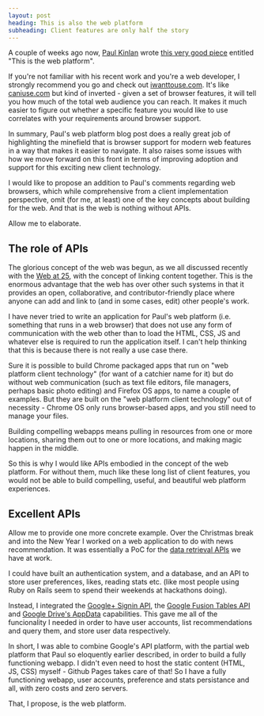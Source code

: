 ```yaml
---
layout: post
heading: This is also the web platform
subheading: Client features are only half the story
---
```


A couple of weeks ago now, [Paul Kinlan](https://plus.google.com/+PaulKinlan) wrote [this very good piece](https://paul.kinlan.me/this-is-the-web-platform/) entitled "This is the web platform".

If you're not familiar with his recent work and you're a web developer, I strongly recommend you go and check out [iwanttouse.com](http://iwanttouse.com/). It's like [caniuse.com](http://caniuse.com/) but kind of inverted - given a set of browser features, it will tell you how much of the total web audience you can reach. It makes it much easier to figure out whether a specific feature you would like to use correlates with your requirements around browser support.

In summary, Paul's web platform blog post does a really great job of highlighting the minefield that is browser support for modern web features in a way that makes it easier to navigate. It also raises some issues with how we move forward on this front in terms of improving adoption and support for this exciting new client technology.

I would like to propose an addition to Paul's comments regarding web browsers, which while comprehensive from a client implementation perspective, omit (for me, at least) one of the key concepts about building for the web. And that is the web is nothing without APIs.

Allow me to elaborate.

## The role of APIs

The glorious concept of the web was begun, as we all discussed recently with the [Web at 25](http://www.webat25.org/), with the concept of linking content together. This is the enormous advantage that the web has over other such systems in that it provides an open, collaborative, and contributor-friendly place where anyone can add and link to (and in some cases, edit) other people's work.

I have never tried to write an application for Paul's web platform (i.e. something that runs in a web browser) that does not use any form of communication with the web other than to load the HTML, CSS, JS and whatever else is required to run the application itself. I can't help thinking that this is because there is not really a use case there.

Sure it is possible to build Chrome packaged apps that run on "web platform client technology" (for want of a catchier name for it) but do without web communication (such as text file editors, file managers, perhaps basic photo editing) and Firefox OS apps, to name a couple of examples. But they are built on the "web platform client technology" out of necessity - Chrome OS only runs browser-based apps, and you still need to manage your files.

Building compelling webapps means pulling in resources from one or more locations, sharing them out to one or more locations, and making magic happen in the middle.

So this is why I would like APIs embodied in the concept of the web platform. For without them, much like these long list of client features, you would not be able to build compelling, useful, and beautiful web platform experiences.

## Excellent APIs

Allow me to provide one more concrete example. Over the Christmas break and into the New Year I worked on a web application to do with news recommendation. It was essentially a PoC for the [data retrieval APIs](http://import.io/data/integrate) we have at work.

I could have built an authentication system, and a database, and an API to store user preferences, likes, reading stats etc. (like most people using Ruby on Rails seem to spend their weekends at hackathons doing).

Instead, I integrated the [Google+ Signin API](https://developers.google.com/+/features/sign-in), the [Google Fusion Tables API](https://developers.google.com/fusiontables/) and [Google Drive's AppData](https://developers.google.com/drive/web/appdata) capabilities. This gave me all of the funcionality I needed in order to have user accounts, list recommendations and query them, and store user data respectively.

In short, I was able to combine Google's API platform, with the partial web platform that Paul so eloquently earlier described, in order to build a fully functioning webapp. I didn't even need to host the static content (HTML, JS, CSS) myself - Github Pages takes care of that! So I have a fully functioning webapp, user accounts, preference and stats persistance and all, with zero costs and zero servers.

That, I propose, is the web platform.
